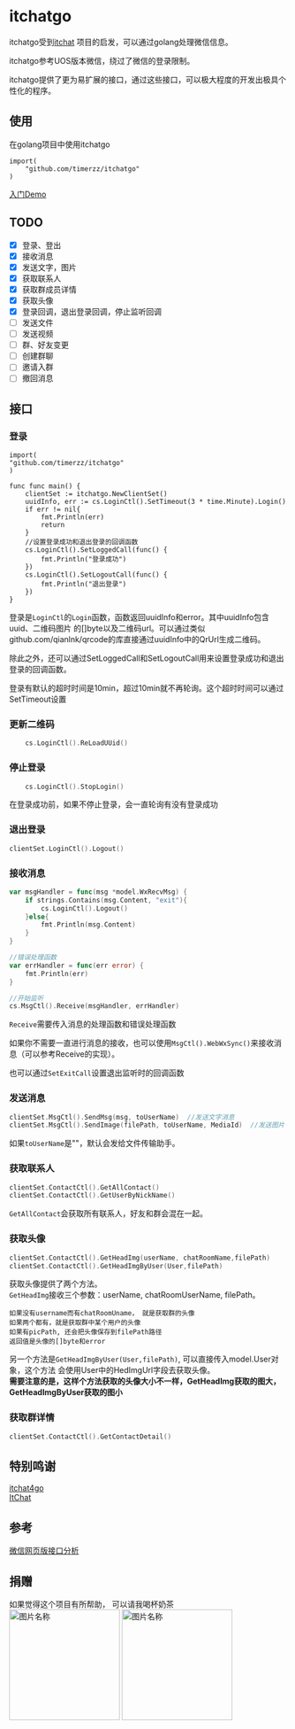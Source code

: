 # itchatgo

itchatgo受到[itchat](https://github.com/littlecodersh/ItChat) 项目的启发，可以通过golang处理微信信息。  

itchatgo参考UOS版本微信，绕过了微信的登录限制。 

itchatgo提供了更为易扩展的接口，通过这些接口，可以极大程度的开发出极具个性化的程序。

## 使用

在golang项目中使用itchatgo

```golang 
import(
    "github.com/timerzz/itchatgo"
)
```
[入门Demo](https://github.com/timerzz/itchatgo/blob/main/demo.go)

## TODO
- [x] 登录、登出
- [x] 接收消息
- [x] 发送文字，图片
- [x] 获取联系人
- [x] 获取群成员详情
- [x] 获取头像
- [x] 登录回调，退出登录回调，停止监听回调  
- [ ] 发送文件
- [ ] 发送视频
- [ ] 群、好友变更
- [ ] 创建群聊
- [ ] 邀请入群  
- [ ] 撤回消息

## 接口

### 登录
```golang
import(
"github.com/timerzz/itchatgo"
)

func func main() {
    clientSet := itchatgo.NewClientSet()
	uuidInfo, err := cs.LoginCtl().SetTimeout(3 * time.Minute).Login()
	if err != nil{
	    fmt.Println(err)
	    return
	}
	//设置登录成功和退出登录的回调函数
	cs.LoginCtl().SetLoggedCall(func() {
	    fmt.Println("登录成功")
	})
	cs.LoginCtl().SetLogoutCall(func() {
	    fmt.Println("退出登录")
	})
}
```
登录是```LoginCtl```的```Login```函数，函数返回uuidInfo和error。其中uuidInfo包含uuid、二维码图片
的[]byte以及二维码url。可以通过类似github.com/qianlnk/qrcode的库直接通过uuidInfo中的QrUrl生成二维码。  

除此之外，还可以通过SetLoggedCall和SetLogoutCall用来设置登录成功和退出登录的回调函数。   

登录有默认的超时时间是10min，超过10min就不再轮询。这个超时时间可以通过SetTimeout设置
### 更新二维码
```go
	cs.LoginCtl().ReLoadUUid()
```

### 停止登录
```go
	cs.LoginCtl().StopLogin()
```
在登录成功前，如果不停止登录，会一直轮询有没有登录成功
### 退出登录
```go
clientSet.LoginCtl().Logout()
```
### 接收消息
```go
var msgHandler = func(msg *model.WxRecvMsg) {
    if strings.Contains(msg.Content, "exit"){
        cs.LoginCtl().Logout()
    }else{
        fmt.Println(msg.Content)
    }
}

//错误处理函数
var errHandler = func(err error) {
    fmt.Println(err)
}

//开始监听
cs.MsgCtl().Receive(msgHandler, errHandler)
```
```Receive```需要传入消息的处理函数和错误处理函数

如果你不需要一直进行消息的接收，也可以使用```MsgCtl().WebWxSync()```来接收消息（可以参考Receive的实现）。

也可以通过```SetExitCall```设置退出监听时的回调函数

### 发送消息
```go
clientSet.MsgCtl().SendMsg(msg, toUserName)  //发送文字消息
clientSet.MsgCtl().SendImage(filePath, toUserName, MediaId)  //发送图片
```
如果```toUserName```是""，默认会发给文件传输助手。

### 获取联系人
```go
clientSet.ContactCtl().GetAllContact()
clientSet.ContactCtl().GetUserByNickName()
```
```GetAllContact```会获取所有联系人，好友和群会混在一起。

### 获取头像
```go
clientSet.ContactCtl().GetHeadImg(userName, chatRoomName,filePath) 
clientSet.ContactCtl().GetHeadImgByUser(User,filePath)
```
获取头像提供了两个方法。  
```GetHeadImg```接收三个参数：userName, chatRoomUserName, filePath。  
```如果有username而没有chatRoomUname， 就是获取用户的头像   
如果没有username而有chatRoomUname， 就是获取群的头像   
如果两个都有，就是获取群中某个用户的头像   
如果有picPath, 还会把头像保存到filePath路径
返回值是头像的[]byte和error
```
另一个方法是```GetHeadImgByUser(User,filePath)```, 可以直接传入model.User对象，这个方法
会使用User中的HedImgUrl字段去获取头像。  
**需要注意的是，这样个方法获取的头像大小不一样，GetHeadImg获取的图大，GetHeadImgByUser获取的图小**
### 获取群详情
```go
clientSet.ContactCtl().GetContactDetail()
```

## 特别鸣谢
[itchat4go](https://github.com/newflydd/itchat4go)  
[ItChat](https://github.com/luvletter2333/ItChat)

## 参考
[微信网页版接口分析](https://inf.news/zh-hans/tech/6e1e407bcde81fae1b8357f3963d5599.html?__cf_chl_jschl_tk__=6cab055d555c12c5d18115d76c0ec0e65fd16ad6-1624937505-0-AU0rwDgz7Pd0NCVGvFVQp91KhGVjLNUcxDdcPaUDsshTsySQnpySmYnNjzsBEUBSG_gREo8c_cruNVwIpPod80Nh8HfKyY8KGYXelKsDf2iHdSBEbxwf1cxii2bw8J09gGVBeGpZRU0QJA84UQ7naUcc9twcPXhvKGXAMfiVzTpPF68iTd_UsQ2UEFb8swVowfDjc056D3zblJnKGGMGGDau1GmjOmD4G25otOjY9J6woDTFD81H4rfVGuy1IUoiTmDFjskVRKz_YdfAkGLrnEgbSQ5UWkU2Qp_5CAEnZBWvT-Ui0Qlyj5pL8FUByf0rjoJPIL1TzlOUhkoG7KiINt2ThHhj3ktPK0KEkrQ3e1_kKjyQ9P0igSyiL1CoXhUNsuPGk8ooIpjTApdFdQqINuCq7ETrfdfe40-2dwfoGZ3yzhcb-i1fTd7OFi9sHEn4WV7uph5fqiKtTEVtVg3N7x9tCaA0LKHCHjh2I6WtnWrYwTF9D9YwTvy0cMelt-eoGYm3MHWLqQbgzGRjc0zaRd8)

## 捐赠
如果觉得这个项目有所帮助， 可以请我喝杯奶茶  
<img src="https://z3.ax1x.com/2021/06/29/RafsgK.md.jpg" width = "200" height = "200" alt="图片名称" align=center />
<img src="https://z3.ax1x.com/2021/06/29/RafE1f.jpg" width = "200" height = "200" alt="图片名称" align=center />
